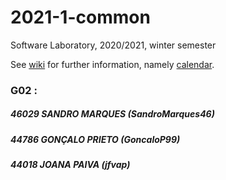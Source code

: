 # 2021-1-common
Software Laboratory, 2020/2021, winter semester

See [wiki](https://github.com/isel-leic-ls/2021-1-common/wiki) for further information, namely [calendar](https://github.com/isel-leic-ls/2021-1-common/wiki/calendar).

### G02 :
##### 46029 SANDRO MARQUES (SandroMarques46)
##### 44786 GONÇALO PRIETO (GoncaloP99)
##### 44018 JOANA PAIVA (jfvap)
